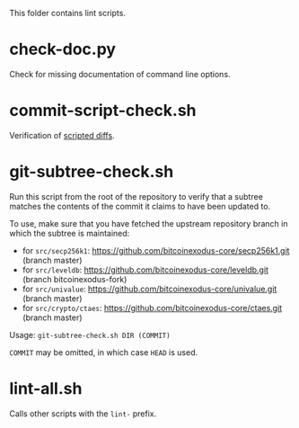 This folder contains lint scripts.

check-doc.py
============
Check for missing documentation of command line options.

commit-script-check.sh
======================
Verification of [scripted diffs](/doc/developer-notes.md#scripted-diffs).

git-subtree-check.sh
====================
Run this script from the root of the repository to verify that a subtree matches the contents of
the commit it claims to have been updated to.

To use, make sure that you have fetched the upstream repository branch in which the subtree is
maintained:
* for `src/secp256k1`: https://github.com/bitcoinexodus-core/secp256k1.git (branch master)
* for `src/leveldb`: https://github.com/bitcoinexodus-core/leveldb.git (branch bitcoinexodus-fork)
* for `src/univalue`: https://github.com/bitcoinexodus-core/univalue.git (branch master)
* for `src/crypto/ctaes`: https://github.com/bitcoinexodus-core/ctaes.git (branch master)

Usage: `git-subtree-check.sh DIR (COMMIT)`

`COMMIT` may be omitted, in which case `HEAD` is used.

lint-all.sh
===========
Calls other scripts with the `lint-` prefix.
